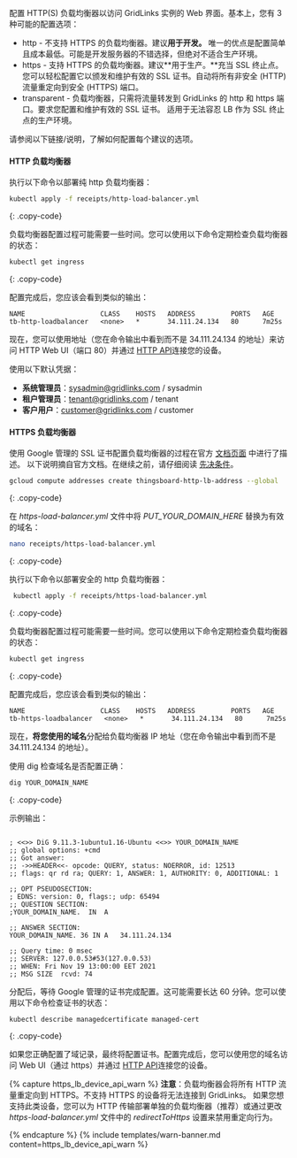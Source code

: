 配置 HTTP(S) 负载均衡器以访问 GridLinks 实例的 Web 界面。基本上，您有 3 种可能的配置选项：

* http - 不支持 HTTPS 的负载均衡器。建议**用于开发。**
  唯一的优点是配置简单且成本最低。可能是开发服务器的不错选择，但绝对不适合生产环境。
* https - 支持 HTTPS 的负载均衡器。建议**用于生产。**充当 SSL 终止点。
  您可以轻松配置它以颁发和维护有效的 SSL 证书。自动将所有非安全 (HTTP) 流量重定向到安全 (HTTPS) 端口。
* transparent - 负载均衡器，只需将流量转发到 GridLinks 的 http 和 https 端口。要求您配置和维护有效的 SSL 证书。
  适用于无法容忍 LB 作为 SSL 终止点的生产环境。

请参阅以下链接/说明，了解如何配置每个建议的选项。

#### HTTP 负载均衡器

执行以下命令以部署纯 http 负载均衡器：

```bash
kubectl apply -f receipts/http-load-balancer.yml
```
{: .copy-code}

负载均衡器配置过程可能需要一些时间。您可以使用以下命令定期检查负载均衡器的状态：

```bash
kubectl get ingress
```
{: .copy-code}

配置完成后，您应该会看到类似的输出：

```text
NAME                   CLASS    HOSTS   ADDRESS         PORTS   AGE
tb-http-loadbalancer   <none>   *       34.111.24.134   80      7m25s
```

现在，您可以使用地址（您在命令输出中看到而不是 34.111.24.134 的地址）来访问 HTTP Web UI（端口 80）并通过 [HTTP API](/docs/{{docsPrefix}}reference/http-api/)连接您的设备。

使用以下默认凭据：

- **系统管理员**：sysadmin@gridlinks.com / sysadmin
- **租户管理员**：tenant@gridlinks.com / tenant
- **客户用户**：customer@gridlinks.com / customer

#### HTTPS 负载均衡器

使用 Google 管理的 SSL 证书配置负载均衡器的过程在官方 [文档页面](https://cloud.google.com/kubernetes-engine/docs/how-to/managed-certs) 中进行了描述。
以下说明摘自官方文档。在继续之前，请仔细阅读 [先决条件](https://cloud.google.com/kubernetes-engine/docs/how-to/managed-certs#prerequisites)。

```bash
gcloud compute addresses create thingsboard-http-lb-address --global
```
{: .copy-code}

在 *https-load-balancer.yml* 文件中将 *PUT_YOUR_DOMAIN_HERE* 替换为有效的域名：

```bash
nano receipts/https-load-balancer.yml
```
{: .copy-code}

执行以下命令以部署安全的 http 负载均衡器：

```bash
 kubectl apply -f receipts/https-load-balancer.yml
```
{: .copy-code}

负载均衡器配置过程可能需要一些时间。您可以使用以下命令定期检查负载均衡器的状态：

```bash
kubectl get ingress
```
{: .copy-code}

配置完成后，您应该会看到类似的输出：

```text
NAME                   CLASS    HOSTS   ADDRESS         PORTS   AGE
tb-https-loadbalancer   <none>   *       34.111.24.134   80      7m25s
```

现在，**将您使用的域名**分配给负载均衡器 IP 地址（您在命令输出中看到而不是 34.111.24.134 的地址）。

使用 dig 检查域名是否配置正确：

```bash
dig YOUR_DOMAIN_NAME
```
{: .copy-code}

示例输出：

```text

; <<>> DiG 9.11.3-1ubuntu1.16-Ubuntu <<>> YOUR_DOMAIN_NAME
;; global options: +cmd
;; Got answer:
;; ->>HEADER<<- opcode: QUERY, status: NOERROR, id: 12513
;; flags: qr rd ra; QUERY: 1, ANSWER: 1, AUTHORITY: 0, ADDITIONAL: 1

;; OPT PSEUDOSECTION:
; EDNS: version: 0, flags:; udp: 65494
;; QUESTION SECTION:
;YOUR_DOMAIN_NAME.	IN	A

;; ANSWER SECTION:
YOUR_DOMAIN_NAME. 36 IN	A	34.111.24.134

;; Query time: 0 msec
;; SERVER: 127.0.0.53#53(127.0.0.53)
;; WHEN: Fri Nov 19 13:00:00 EET 2021
;; MSG SIZE  rcvd: 74

```

分配后，等待 Google 管理的证书完成配置。这可能需要长达 60 分钟。您可以使用以下命令检查证书的状态：

```bash
kubectl describe managedcertificate managed-cert
```
{: .copy-code}

如果您正确配置了域记录，最终将配置证书。配置完成后，您可以使用您的域名访问 Web UI（通过 https）并通过 [HTTP API](/docs/{{docsPrefix}}reference/http-api/)连接您的设备。

{% capture https_lb_device_api_warn %}
**注意**：负载均衡器会将所有 HTTP 流量重定向到 HTTPS。不支持 HTTPS 的设备将无法连接到 GridLinks。
如果您想支持此类设备，您可以为 HTTP 传输部署单独的负载均衡器（推荐）或通过更改 *https-load-balancer.yml* 文件中的 *redirectToHttps* 设置来禁用重定向行为。

{% endcapture %}
{% include templates/warn-banner.md content=https_lb_device_api_warn %}